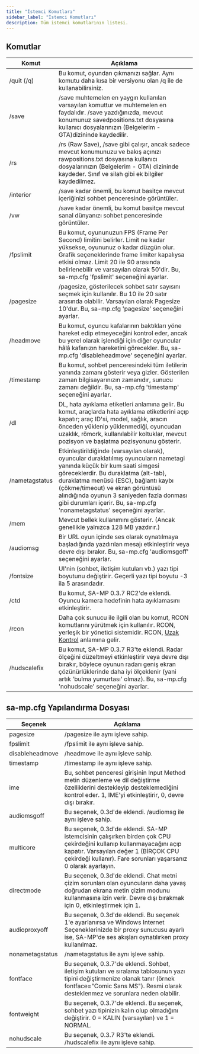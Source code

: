 ```yaml
---
title: "İstemci Komutları"
sidebar_label: "İstemci Komutları"
description: Tüm istemci komutlarının listesi.
---
```


## Komutlar

| Komut          | Açıklama                                                                                                                                                                                                                                                                                                                                                                    |
|----------------|----------------------------------------------------------------------------------------------------------------------------------------------------------------------------------------------------------------------------------------------------------------------------------------------------------------------------------------------------------------------------|
| /quit (/q)     | Bu komut, oyundan çıkmanızı sağlar. Aynı komutu daha kısa bir versiyonu olan /q ile de kullanabilirsiniz.                                                                                                                                                                                                                                                                 |
| /save          | /save muhtemelen en yaygın kullanılan varsayılan komuttur ve muhtemelen en faydalıdır. /save yazdığınızda, mevcut konumunuz savedpositions.txt dosyasına kullanıcı dosyalarınızın (Belgelerim - GTA)dizininde kaydedilir.                                                                                                                                        |
| /rs            | /rs (Raw Save), /save gibi çalışır, ancak sadece mevcut konumunuzu ve bakış açınızı rawpositions.txt dosyasına kullanıcı dosyalarınızın (Belgelerim - GTA) dizininde kaydeder. Sınıf ve silah gibi ek bilgiler kaydedilmez.                                                                                                                                                                |
| /interior      | /save kadar önemli, bu komut basitçe mevcut içeriğinizi sohbet penceresinde görüntüler.                                                                                                                                                                                                                                                                                     |
| /vw            | /save kadar önemli, bu komut basitçe mevcut sanal dünyanızı sohbet penceresinde görüntüler.                                                                                                                                                                                                                                                                                    |
| /fpslimit      | Bu komut, oyununuzun FPS (Frame Per Second) limitini belirler. Limit ne kadar yüksekse, oyununuz o kadar düzgün olur. Grafik seçeneklerinde frame limiter kapalıysa etkisi olmaz. Limit 20 ile 90 arasında belirlenebilir ve varsayılan olarak 50'dir. Bu, sa-mp.cfg 'fpslimit' seçeneğini ayarlar.                                                                    |
| /pagesize      | /pagesize, gösterilecek sohbet satır sayısını seçmek için kullanılır. Bu 10 ile 20 satır arasında olabilir. Varsayılan olarak Pagesize 10'dur. Bu, sa-mp.cfg 'pagesize' seçeneğini ayarlar.                                                                                                                                                                                 |
| /headmove      | Bu komut, oyuncu kafalarının baktıkları yöne hareket edip etmeyeceğini kontrol eder, ancak bu yerel olarak işlendiği için diğer oyuncular hâlâ kafanızın hareketini görecekler. Bu, sa-mp.cfg 'disableheadmove' seçeneğini ayarlar.                                                                                                                                           |
| /timestamp     | Bu komut, sohbet penceresindeki tüm iletilerin yanında zamanı gösterir veya gizler. Gösterilen zaman bilgisayarınızın zamanıdır, sunucu zamanı değildir. Bu, sa-mp.cfg 'timestamp' seçeneğini ayarlar.                                                                                                                                                                  |
| /dl            | DL, hata ayıklama etiketleri anlamına gelir. Bu komut, araçlarda hata ayıklama etiketlerini açıp kapatır; araç ID'si, model, sağlık, aracın önceden yüklenip yüklenmediği, oyuncudan uzaklık, römork, kullanılabilir koltuklar, mevcut pozisyon ve başlatma pozisyonunu gösterir.                                                                                   |
| /nametagstatus | Etkinleştirildiğinde (varsayılan olarak), oyuncular duraklatılmış oyuncuların nametagi yanında küçük bir kum saati simgesi göreceklerdir. Bu duraklatma (alt-tab), duraklatma menüsü (ESC), bağlantı kaybı (çökme/timeout) ve ekran görüntüsü alındığında oyunun 3 saniyeden fazla donması gibi durumları içerir. Bu, sa-mp.cfg 'nonametagstatus' seçeneğini ayarlar. |
| /mem           | Mevcut bellek kullanımını gösterir. (Ancak genellikle yalnızca 128 MB yazdırır.)                                                                                                                                                                                                                                                                                          |
| /audiomsg      | Bir URL oyun içinde ses olarak oynatılmaya başladığında yazdırılan mesajı etkinleştirir veya devre dışı bırakır. Bu, sa-mp.cfg 'audiomsgoff' seçeneğini ayarlar.                                                                                                                                                                                                                                    |
| /fontsize      | UI'nin (sohbet, iletişim kutuları vb.) yazı tipi boyutunu değiştirir. Geçerli yazı tipi boyutu -3 ila 5 arasındadır.                                                                                                                                                                                                                                                     |
| /ctd           | Bu komut, SA-MP 0.3.7 RC2'de eklendi. Oyuncu kamera hedefinin hata ayıklamasını etkinleştirir.                                                                                                                                                                                                                                                                              |
| /rcon          | Daha çok sunucu ile ilgili olan bu komut, RCON komutlarını yürütmek için kullanılır. RCON, yerleşik bir yönetici sistemidir. RCON, [Uzak Kontrol](../server/ControllingServer#using-rcon) anlamına gelir.                                                                                                                                                                  |
| /hudscalefix   | Bu komut, SA-MP 0.3.7 R3'te eklendi. Radar ölçeğini düzeltmeyi etkinleştirir veya devre dışı bırakır, böylece oyunun radarı geniş ekran çözünürlüklerinde daha iyi ölçeklenir (yani artık 'bulma yumurtası' olmaz). Bu, sa-mp.cfg 'nohudscale' seçeneğini ayarlar.                                                                                                              |

## sa-mp.cfg Yapılandırma Dosyası

| Seçenek          | Açıklama                                                                                                                                                                                   |
|------------------|-----------------------------------------------------------------------------------------------------------------------------------------------------------------------------------------------|
| pagesize         | /pagesize ile aynı işleve sahip.                                                                                                                                                                    |
| fpslimit         | /fpslimit ile aynı işleve sahip.                                                                                                                                                                    |
| disableheadmove  | /headmove ile aynı işleve sahip.                                                                                                                                                                   |
| timestamp        | /timestamp ile aynı işleve sahip.                                                                                                                                                                  |
| ime              | Bu, sohbet penceresi girişinin Input Method metin düzenleme ve dil değiştirme özelliklerini destekleyip desteklemediğini kontrol eder. 1, IME'yi etkinleştirir, 0, devre dışı bırakır.                         |
| audiomsgoff      | Bu seçenek, 0.3d'de eklendi. /audiomsg ile aynı işleve sahip.                                                                                                                                      |
| multicore        | Bu seçenek, 0.3d'de eklendi. SA-MP istemcisinin çalışırken birden çok CPU çekirdeğini kullanıp kullanmayacağını açıp kapatır. Varsayılan değer 1 (BİRÇOK CPU çekirdeği kullanır). Fare sorunları yaşarsanız 0 olarak ayarlayın. |
| directmode       | Bu seçenek, 0.3d'de eklendi. Chat metni çizim sorunları olan oyuncuların daha yavaş doğrudan ekrana metin çizim modunu kullanmasına izin verir. Devre dışı bırakmak için 0, etkinleştirmek için 1.                 |
| audioproxyoff    | Bu seçenek, 0.3d'de eklendi. Bu seçenek 1'e ayarlanırsa ve Windows Internet Seçeneklerinizde bir proxy sunucusu ayarlı ise, SA-MP'de ses akışları oynatılırken proxy kullanılmaz.                |
| nonametagstatus  | /nametagstatus ile aynı işleve sahip.                                                                                                                                 |
| fontface         | Bu seçenek, 0.3.7'de eklendi. Sohbet, iletişim kutuları ve sıralama tablosunun yazı tipini değiştirmenize olanak tanır (örnek fontface="Comic Sans MS"). Resmi olarak desteklenmez ve sorunlara neden olabilir.        |
| fontweight       | Bu seçenek, 0.3.7'de eklendi. Bu seçenek, sohbet yazı tipinizin kalın olup olmadığını değiştirir. 0 = KALIN (varsayılan) ve 1 = NORMAL.                                                        |
| nohudscale       | Bu seçenek, 0.3.7 R3'te eklendi. /hudscalefix ile aynı işleve sahip.                                                                                                                               |
